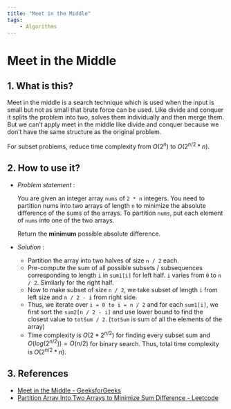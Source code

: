 ```yaml
---
title: "Meet in the Middle"
tags:
    - Algorithms
---
```


# Meet in the Middle

##  1. <a name='Whatisthis'></a> What is this?
Meet in the middle is a search technique which is used when the input is small but not as small that brute force can be used. Like divide and conquer it splits the problem into two, solves them individually and then merge them. But we can’t apply meet in the middle like divide and conquer because we don’t have the same structure as the original problem.

For subset problems, reduce time complexity from $O(2^n)$ to $O(2^{n/2}*n)$.

##  2. <a name=''></a> How to use it?

- _Problem statement_ :

    You are given an integer array `nums` of `2 * n` integers. You need to partition nums into two arrays of length `n` to minimize the absolute difference of the sums of the arrays. To partition `nums`, put each element of `nums` into one of the two arrays.

    Return the **minimum** possible absolute difference.

- _Solution_ :

    - Partition the array into two halves of size `n / 2` each.
    - Pre-compute the sum of all possible subsets / subsequences corresponding to length `i` in `sum1[i]` for left half. `i` varies from `0` to `n / 2`. Similarly for the right half.
    - Now to make subset of size `n / 2`, we take subset of length `i` from left size and `n / 2 - i` from right side.
    - Thus, we iterate over `i = 0 to i = n / 2` and for each `sum1[i]`, we first sort the `sum2[n / 2 - i]` and use lower bound to find the closest value to `totSum / 2`. (`totSum` is sum of all the elements of the array)
    - Time complexity is $O(2 * 2 ^ {n / 2})$ for finding every subset sum and $O(log (2^{n / 2})) = O(n / 2)$ for binary search. Thus, total time complexity is $O(2^{n / 2} * n)$.

##  3. <a name='References'></a> References

- [Meet in the Middle - GeeksforGeeks](https://www.geeksforgeeks.org/meet-in-the-middle/)
- [Partition Array Into Two Arrays to Minimize Sum Difference - Leetcode](https://leetcode.com/problems/partition-array-into-two-arrays-to-minimize-sum-difference/solutions/2850095/c-first-timers-explanation-meet-in-middle-simplest-code/)
